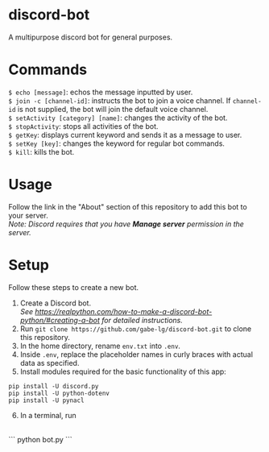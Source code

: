 # discord-bot
A multipurpose discord bot for general purposes.

# Commands
`$ echo [message]`: echos the message inputted by user.<br>
`$ join -c [channel-id]`: instructs the bot to join a voice channel. If 
`channel-id` is not supplied, the bot will join the default voice channel.<br>
`$ setActivity [category] [name]`: changes the activity of the bot.<br>
`$ stopActivity`: stops all activities of the bot.<br>
`$ getKey`: displays current keyword and sends it as a message to user.<br>
`$ setKey [key]`: changes the keyword for regular bot commands.<br>
`$ kill`: kills the bot.<br>

# Usage
Follow the link in the "About" section of this repository to add this bot to 
your server.<br>
<i>Note: Discord requires that you have <b>Manage server</b> permission in the 
server.</i>

# Setup
Follow these steps to create a new bot.
1. Create a Discord bot. <br><i> See
https://realpython.com/how-to-make-a-discord-bot-python/#creating-a-bot for 
detailed instructions.</i>
2. Run `git clone https://github.com/gabe-lg/discord-bot.git` to clone this 
repository.
3. In the home directory, rename `env.txt` into `.env`.
4. Inside `.env`, replace the placeholder names in curly braces with actual 
data as specified.
5. Install modules required for the basic functionality of this app:
```
pip install -U discord.py
pip install -U python-dotenv
pip install -U pynacl
```
6. In a terminal, run
<br>
```
python bot.py
```
